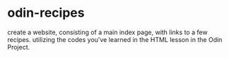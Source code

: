 # odin-recipes

create a website, consisting of a main index page, with links to a few recipes. 
utilizing the codes you've learned in the HTML lesson in the Odin Project.